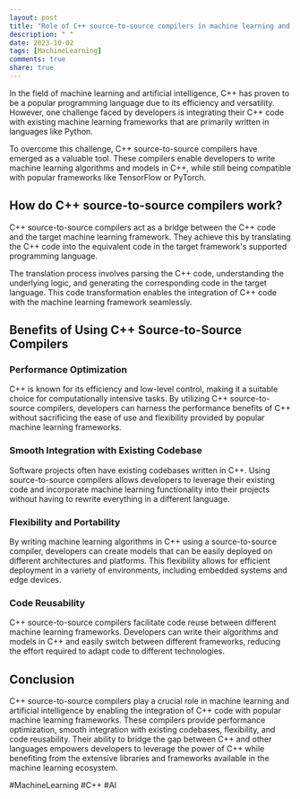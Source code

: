 ```yaml
---
layout: post
title: "Role of C++ source-to-source compilers in machine learning and artificial intelligence"
description: " "
date: 2023-10-02
tags: [MachineLearning]
comments: true
share: true
---
```


In the field of machine learning and artificial intelligence, C++ has proven to be a popular programming language due to its efficiency and versatility. However, one challenge faced by developers is integrating their C++ code with existing machine learning frameworks that are primarily written in languages like Python.

To overcome this challenge, C++ source-to-source compilers have emerged as a valuable tool. These compilers enable developers to write machine learning algorithms and models in C++, while still being compatible with popular frameworks like TensorFlow or PyTorch. 

## How do C++ source-to-source compilers work?

C++ source-to-source compilers act as a bridge between the C++ code and the target machine learning framework. They achieve this by translating the C++ code into the equivalent code in the target framework's supported programming language.

The translation process involves parsing the C++ code, understanding the underlying logic, and generating the corresponding code in the target language. This code transformation enables the integration of C++ code with the machine learning framework seamlessly.

## Benefits of Using C++ Source-to-Source Compilers

### Performance Optimization
C++ is known for its efficiency and low-level control, making it a suitable choice for computationally intensive tasks. By utilizing C++ source-to-source compilers, developers can harness the performance benefits of C++ without sacrificing the ease of use and flexibility provided by popular machine learning frameworks.

### Smooth Integration with Existing Codebase
Software projects often have existing codebases written in C++. Using source-to-source compilers allows developers to leverage their existing code and incorporate machine learning functionality into their projects without having to rewrite everything in a different language.

### Flexibility and Portability
By writing machine learning algorithms in C++ using a source-to-source compiler, developers can create models that can be easily deployed on different architectures and platforms. This flexibility allows for efficient deployment in a variety of environments, including embedded systems and edge devices.

### Code Reusability
C++ source-to-source compilers facilitate code reuse between different machine learning frameworks. Developers can write their algorithms and models in C++ and easily switch between different frameworks, reducing the effort required to adapt code to different technologies.

## Conclusion

C++ source-to-source compilers play a crucial role in machine learning and artificial intelligence by enabling the integration of C++ code with popular machine learning frameworks. These compilers provide performance optimization, smooth integration with existing codebases, flexibility, and code reusability. Their ability to bridge the gap between C++ and other languages empowers developers to leverage the power of C++ while benefiting from the extensive libraries and frameworks available in the machine learning ecosystem.

#MachineLearning #C++ #AI